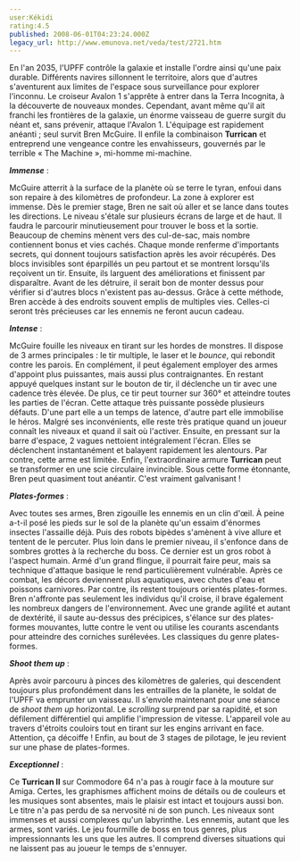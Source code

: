 ```yaml
---
user:Kékidi
rating:4.5
published: 2008-06-01T04:23:24.000Z
legacy_url: http://www.emunova.net/veda/test/2721.htm
---
```

En l'an 2035, l'UPFF contrôle la galaxie et installe l'ordre ainsi qu'une paix durable. Différents navires sillonnent le territoire, alors que d'autres s'aventurent aux limites de l'espace sous surveillance pour explorer l'inconnu. Le croiseur Avalon 1 s'apprête à entrer dans la Terra Incognita, à la découverte de nouveaux mondes. Cependant, avant même qu'il ait franchi les frontières de la galaxie, un énorme vaisseau de guerre surgit du néant et, sans prévenir, attaque l'Avalon 1\. L'équipage est rapidement anéanti ; seul survit Bren McGuire. Il enfile la combinaison **Turrican** et entreprend une vengeance contre les envahisseurs, gouvernés par le terrible « The Machine », mi-homme mi-machine.  

  

_**Immense**_ :  

McGuire atterrit à la surface de la planète où se terre le tyran, enfoui dans son repaire à des kilomètres de profondeur. La zone à explorer est immense. Dès le premier stage, Bren ne sait où aller et se lance dans toutes les directions. Le niveau s'étale sur plusieurs écrans de large et de haut. Il faudra le parcourir minutieusement pour trouver le boss et la sortie. Beaucoup de chemins mènent vers des cul-de-sac, mais nombre contiennent bonus et vies cachés. Chaque monde renferme d'importants secrets, qui donnent toujours satisfaction après les avoir récupérés. Des blocs invisibles sont éparpillés un peu partout et se montrent lorsqu'ils reçoivent un tir. Ensuite, ils larguent des améliorations et finissent par disparaître. Avant de les détruire, il serait bon de monter dessus pour vérifier si d'autres blocs n'existent pas au-dessus. Grâce à cette méthode, Bren accède à des endroits souvent emplis de multiples vies. Celles-ci seront très précieuses car les ennemis ne feront aucun cadeau.  

  

_**Intense**_ :  

McGuire fouille les niveaux en tirant sur les hordes de monstres. Il dispose de 3 armes principales : le tir multiple, le laser et le _bounce_, qui rebondit contre les parois. En complément, il peut également employer des armes d'appoint plus puissantes, mais aussi plus contraignantes. En restant appuyé quelques instant sur le bouton de tir, il déclenche un tir avec une cadence très élevée. De plus, ce tir peut tourner sur 360° et atteindre toutes les parties de l'écran. Cette attaque très puissante possède plusieurs défauts. D'une part elle a un temps de latence, d'autre part elle immobilise le héros. Malgré ses inconvénients, elle reste très pratique quand un joueur connaît les niveaux et quand il sait où l'activer. Ensuite, en pressant sur la barre d'espace, 2 vagues nettoient intégralement l'écran. Elles se déclenchent instantanément et balayent rapidement les alentours. Par contre, cette arme est limitée. Enfin, l'extraordinaire armure **Turrican** peut se transformer en une scie circulaire invincible. Sous cette forme étonnante, Bren peut quasiment tout anéantir. C'est vraiment galvanisant !  

  

_**Plates-formes**_ :  

Avec toutes ses armes, Bren zigouille les ennemis en un clin d'œil. À peine a-t-il posé les pieds sur le sol de la planète qu'un essaim d'énormes insectes l'assaille déjà. Puis des robots bipèdes s'amènent à vive allure et tentent de le percuter. Plus loin dans le premier niveau, il s'enfonce dans de sombres grottes à la recherche du boss. Ce dernier est un gros robot à l'aspect humain. Armé d'un grand flingue, il pourrait faire peur, mais sa technique d'attaque basique le rend particulièrement vulnérable. Après ce combat, les décors deviennent plus aquatiques, avec chutes d'eau et poissons carnivores. Par contre, ils restent toujours orientés plates-formes. Bren n'affronte pas seulement les individus qu'il croise, il brave également les nombreux dangers de l'environnement. Avec une grande agilité et autant de dextérité, il saute au-dessus des précipices, s'élance sur des plates-formes mouvantes, lutte contre le vent ou utilise les courants ascendants pour atteindre des corniches surélevées. Les classiques du genre plates-formes.  

  

_**Shoot them up**_ :  

Après avoir parcouru à pinces des kilomètres de galeries, qui descendent toujours plus profondément dans les entrailles de la planète, le soldat de l'UPFF va emprunter un vaisseau. Il s'envole maintenant pour une séance de _shoot them up_ horizontal. Le _scrolling_ surprend par sa rapidité, et son défilement différentiel qui amplifie l'impression de vitesse. L'appareil vole au travers d'étroits couloirs tout en tirant sur les engins arrivant en face. Attention, ça décoiffe ! Enfin, au bout de 3 stages de pilotage, le jeu revient sur une phase de plates-formes.  

  

_**Exceptionnel**_ :  

Ce **Turrican II** sur Commodore 64 n'a pas à rougir face à la mouture sur Amiga. Certes, les graphismes affichent moins de détails ou de couleurs et les musiques sont absentes, mais le plaisir est intact et toujours aussi bon. Le titre n'a pas perdu de sa nervosité ni de son punch. Les niveaux sont immenses et aussi complexes qu'un labyrinthe. Les ennemis, autant que les armes, sont variés. Le jeu fourmille de boss en tous genres, plus impressionnants les uns que les autres. Il comprend diverses situations qui ne laissent pas au joueur le temps de s'ennuyer.